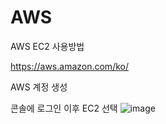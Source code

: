 # AWS
AWS EC2 사용방법

https://aws.amazon.com/ko/

AWS 계정 생성

콘솔에 로그인 이후 EC2 선택
![image](https://user-images.githubusercontent.com/74689088/106374384-5f641100-63c6-11eb-8da2-c7bb503b1adb.png)


